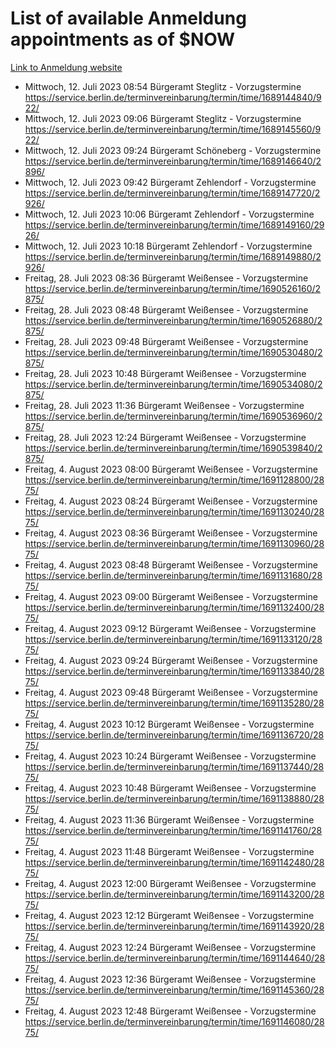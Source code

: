 # List of available Anmeldung appointments as of $NOW
[Link to Anmeldung website](https://service.berlin.de/terminvereinbarung/termin/tag.php?termin=1&anliegen[]=120686&dienstleisterlist=122210,122217,327316,122219,327312,122227,327314,122231,327346,122243,327348,122254,122252,329742,122260,329745,122262,329748,122271,327278,122273,327274,122277,327276,330436,122280,327294,122282,327290,122284,327292,122291,327270,122285,327266,122286,327264,122296,327268,150230,329760,122297,327286,122294,327284,122312,329763,122314,329775,122304,327330,122311,327334,122309,327332,317869,122281,327352,122279,329772,122283,122276,327324,122274,327326,122267,329766,122246,327318,122251,327320,122257,327322,122208,327298,122226,327300&herkunft=http%3A%2F%2Fservice.berlin.de%2Fdienstleistung%2F120686%2F)
- Mittwoch, 12. Juli 2023 08:54 Bürgeramt Steglitz - Vorzugstermine https://service.berlin.de/terminvereinbarung/termin/time/1689144840/922/
- Mittwoch, 12. Juli 2023 09:06 Bürgeramt Steglitz - Vorzugstermine https://service.berlin.de/terminvereinbarung/termin/time/1689145560/922/
- Mittwoch, 12. Juli 2023 09:24 Bürgeramt Schöneberg - Vorzugstermine https://service.berlin.de/terminvereinbarung/termin/time/1689146640/2896/
- Mittwoch, 12. Juli 2023 09:42 Bürgeramt Zehlendorf - Vorzugstermine https://service.berlin.de/terminvereinbarung/termin/time/1689147720/2926/
- Mittwoch, 12. Juli 2023 10:06 Bürgeramt Zehlendorf - Vorzugstermine https://service.berlin.de/terminvereinbarung/termin/time/1689149160/2926/
- Mittwoch, 12. Juli 2023 10:18 Bürgeramt Zehlendorf - Vorzugstermine https://service.berlin.de/terminvereinbarung/termin/time/1689149880/2926/
- Freitag, 28. Juli 2023 08:36 Bürgeramt Weißensee - Vorzugstermine https://service.berlin.de/terminvereinbarung/termin/time/1690526160/2875/
- Freitag, 28. Juli 2023 08:48 Bürgeramt Weißensee - Vorzugstermine https://service.berlin.de/terminvereinbarung/termin/time/1690526880/2875/
- Freitag, 28. Juli 2023 09:48 Bürgeramt Weißensee - Vorzugstermine https://service.berlin.de/terminvereinbarung/termin/time/1690530480/2875/
- Freitag, 28. Juli 2023 10:48 Bürgeramt Weißensee - Vorzugstermine https://service.berlin.de/terminvereinbarung/termin/time/1690534080/2875/
- Freitag, 28. Juli 2023 11:36 Bürgeramt Weißensee - Vorzugstermine https://service.berlin.de/terminvereinbarung/termin/time/1690536960/2875/
- Freitag, 28. Juli 2023 12:24 Bürgeramt Weißensee - Vorzugstermine https://service.berlin.de/terminvereinbarung/termin/time/1690539840/2875/
- Freitag, 4. August 2023 08:00 Bürgeramt Weißensee - Vorzugstermine https://service.berlin.de/terminvereinbarung/termin/time/1691128800/2875/
- Freitag, 4. August 2023 08:24 Bürgeramt Weißensee - Vorzugstermine https://service.berlin.de/terminvereinbarung/termin/time/1691130240/2875/
- Freitag, 4. August 2023 08:36 Bürgeramt Weißensee - Vorzugstermine https://service.berlin.de/terminvereinbarung/termin/time/1691130960/2875/
- Freitag, 4. August 2023 08:48 Bürgeramt Weißensee - Vorzugstermine https://service.berlin.de/terminvereinbarung/termin/time/1691131680/2875/
- Freitag, 4. August 2023 09:00 Bürgeramt Weißensee - Vorzugstermine https://service.berlin.de/terminvereinbarung/termin/time/1691132400/2875/
- Freitag, 4. August 2023 09:12 Bürgeramt Weißensee - Vorzugstermine https://service.berlin.de/terminvereinbarung/termin/time/1691133120/2875/
- Freitag, 4. August 2023 09:24 Bürgeramt Weißensee - Vorzugstermine https://service.berlin.de/terminvereinbarung/termin/time/1691133840/2875/
- Freitag, 4. August 2023 09:48 Bürgeramt Weißensee - Vorzugstermine https://service.berlin.de/terminvereinbarung/termin/time/1691135280/2875/
- Freitag, 4. August 2023 10:12 Bürgeramt Weißensee - Vorzugstermine https://service.berlin.de/terminvereinbarung/termin/time/1691136720/2875/
- Freitag, 4. August 2023 10:24 Bürgeramt Weißensee - Vorzugstermine https://service.berlin.de/terminvereinbarung/termin/time/1691137440/2875/
- Freitag, 4. August 2023 10:48 Bürgeramt Weißensee - Vorzugstermine https://service.berlin.de/terminvereinbarung/termin/time/1691138880/2875/
- Freitag, 4. August 2023 11:36 Bürgeramt Weißensee - Vorzugstermine https://service.berlin.de/terminvereinbarung/termin/time/1691141760/2875/
- Freitag, 4. August 2023 11:48 Bürgeramt Weißensee - Vorzugstermine https://service.berlin.de/terminvereinbarung/termin/time/1691142480/2875/
- Freitag, 4. August 2023 12:00 Bürgeramt Weißensee - Vorzugstermine https://service.berlin.de/terminvereinbarung/termin/time/1691143200/2875/
- Freitag, 4. August 2023 12:12 Bürgeramt Weißensee - Vorzugstermine https://service.berlin.de/terminvereinbarung/termin/time/1691143920/2875/
- Freitag, 4. August 2023 12:24 Bürgeramt Weißensee - Vorzugstermine https://service.berlin.de/terminvereinbarung/termin/time/1691144640/2875/
- Freitag, 4. August 2023 12:36 Bürgeramt Weißensee - Vorzugstermine https://service.berlin.de/terminvereinbarung/termin/time/1691145360/2875/
- Freitag, 4. August 2023 12:48 Bürgeramt Weißensee - Vorzugstermine https://service.berlin.de/terminvereinbarung/termin/time/1691146080/2875/
